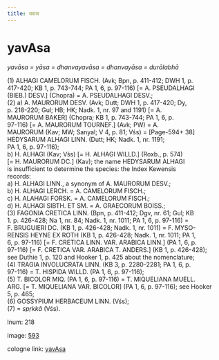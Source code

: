 ```yaml
---
title: यवास
---
```


# yavAsa

<i>yavāsa = yāsa = dhanvayavāsa = dhanvayāsa = durālabhā</i>  <div n="P" />(1) <bot>ALHAGI CAMELORUM FISCH.</bot> (Avk; Bpn, p. 411-412; DWH 1, p. <div n="lb" />417-420; KB 1, p. 743-744; PA 1, 6, p. 97-116) [= <bot>A. PSEUDALHAGI</bot> <div n="lb" />(<bot>BIEB.</bot>) <bot>DESV.</bot>] (Chopra) = <bot>A. PSEUDALHAGI DESV.</bot>; <div n="P" />(2) a) <bot>A. MAURORUM DESV.</bot> (Avk; Dutt; DWH 1, p. 417-420; Dy, <div n="lb" />p. 218-220; Gul; HB; HK; Nadk. 1, nr. 97 and 1191) [= <bot>A. <div n="lb" />MAURORUM BAKER</bot>] (Chopra; KB 1, p. 743-744; PA 1, 6, p. <div n="lb" />97-116) [= <bot>A. MAURORUM TOURNEF.</bot>] (Avk; PW) = <bot>A. <div n="lb" />MAURORUM</bot> (Kav; MW; Sanyal; V 4, p. 81; Vśs) = [Page-594+ 38] <div n="lb" /><bot>HEDYSARUM ALHAGI LINN.</bot> (Dutt; HK; Nadk. 1, nr. 1191; <div n="lb" />PA 1, 6, p. 97-116); <div n="lb" />b) <bot>H. ALHAGI</bot> (Kav; Vśs) [= <bot>H. ALHAGI WILLD.</bot>] (Roxb., p. 574) <div n="lb" />[= <bot>H. MAURORUM DC.</bot>] (Kav); the name <bot>HEDYSARUM ALHAGI</bot> <div n="lb" />is insufficient to determine the species: the Index Kewensis <div n="lb" />records: <div n="lb" />a) <bot>H. ALHAGI LINN.</bot>, a synonym of <bot>A. MAURORUM DESV.</bot>; <div n="lb" />b) <bot>H. ALHAGI LERCH.</bot> = <bot>A. CAMELORUM FISCH.</bot>; <div n="lb" />c) <bot>H. ALAHAGI FORSK.</bot> = <bot>A. CAMELORUM FISCH.</bot>; <div n="lb" />d) <bot>H. ALHAGI SIBTH. ET SM.</bot> = <bot>A. GRAECORUM BOISS.</bot>; <div n="P" />(3) <bot>FAGONIA CRETICA LINN.</bot> (Bpn, p. 411-412; Dgv, nr. 61; Gul; KB <div n="lb" />1. p. 426-428; Na 1, nr. 84; Nadk. 1, nr. 1011; PA 1, 6, p. 97-116) = <div n="lb" /><bot>F. BRUGUIERI DC.</bot> (KB 1, p. 426-428; Nadk. 1, nr. 1011) = <bot>F. MYSO- <div n="lb" />RENSIS HEYNE EX ROTH</bot> (KB 1, p. 426-428; Nadk. 1, nr. 1011; PA 1, <div n="lb" />6, p. 97-116) [= <bot>F. CRETICA LINN. VAR. ARABICA LINN.</bot>] (PA 1, 6, p. <div n="lb" />97-116) [= <bot>F. CRETICA VAR. ARABICA T. ANDERS.</bot>] (KB 1, p. 426-428); <div n="lb" />see Duthie 1, p. 120 and Hooker 1, p. 425 about the nomenclature; <div n="P" />(4) <bot>TRAGIA INVOLUCRATA LINN.</bot> (KB 3, p. 2280-2281; PA 1, 6, p. <div n="lb" />97-116) = <bot>T. HISPIDA WILLD.</bot> (PA 1, 6, p. 97-116); <div n="P" />(5) <bot>T. BICOLOR MIQ.</bot> (PA 1, 6, p. 97-116) = <bot>T. MIQUELIANA MUELL. <div n="lb" />ARG.</bot> [= <bot>T. MIQUELIANA VAR. BICOLOR</bot>] (PA 1, 6, p. 97-116); see Hooker <div n="lb" />5, p. 465; <div n="P" />(6) <bot>GOSSYPIUM HERBACEUM LINN.</bot> (Vśs); <div n="P" />(7) = <i>spṛkkā</i> (Vśs).

lnum: 218

image: [593](https://www.sanskrit-lexicon.uni-koeln.de/scans/csl-apidev/servepdf.php?dict=snp&page=593)

cologne link: [yavAsa](https://sanskrit-lexicon.uni-koeln.de/scans/csl-apidev/getword.php?dict=snp&key=yavAsa)

